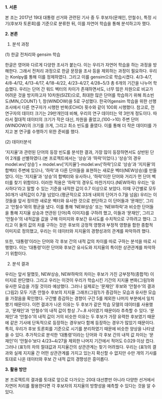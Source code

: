 **1. 서론**

본 조는 2017년 19대 대통령 선거와 관련된 기사 중 두 후보자(문재인, 안철수), 특정 시기(후보자 토론회)를 기준으로 분류한 뒤, 이를 자연어 학습을 통해 분석하고자 했다.

**2. 본론** 

1) 분석 과정

(1) 한글 전처리와 gensim 학습

한글은 영어와 다르게 다양한 조사가 붙는다. 이는 우리가 자연어 학습을 하는 과정을 방해한다. 그래서 전처리 과정으로 한글 문장을 조사 등을 제외하는 과정이 필요하다. 우리는 Konlpy를 통해 이를 정제하였다. 그리고 이를 gensim으로 학습시켰다. 4/3-4/7, 4/8-4/12, 4/13-4/17, 4/18-4/22, 4/23-4/27, 4/28~5/3 총 6개의 기간을 나누어 학습했다. 우리는 단어 간 워드 벡터의 차이가 존재하면서도, 너무 많은 차원으로 비교가 어려운 것을 방지하고자 10차원(SIZE)으로, 최대한 많은 단어를 학습하기 위해 최소빈도(MIN_COUNT) 1, 창(WINDOW)을 5로 구성했다. 한국어gensim 학습을 위한 선행조사에서 다른 연구자가 시행한 반복(ECHO) 횟수와 같이 100회 시행했다. 참고로, 전 연구자의 데이터 크기는 29만개인데 비해, 우리의 연구 데이터는 약 3만개 정도이다. 따라서 절대적 데이터의 크기가 작은 대신, 차원을 줄었고,(100->10) 주변 단어(WINDOW)의 크기를 크게, 그리고 최소 빈도를 줄였다. 이를 통해 더 작은 데이터를 가지고 본 연구를 수행하기 위한 준비를 했다.

(2) 데이터분석

‘지지율’과 관련된 단어의 등장 빈도를 분석한 결과, 가장 많이 등장하면서도 상반된 단어 2개를 선별하였다.(본 프로젝트에서는 ‘상승’과 ‘하락’이었다.) ‘상승’의 경우 model.wv[‘상승’] + model.wv[‘지지율’]-model.wv[‘하락’]으로 ‘상승’과 ‘지지율’의 합벡터 주변에 있으나, ‘하락’과 다른 단어들을 표현하는 새로운 벡터(NEW상승)를 만들었다. 이는 ‘지지율’과 ‘상승’의 합벡터와 유사하나, ‘하락’이란 단어와 거리가 먼 단어 벡터를 찾기 위함이다. 이러한 적용은 ‘하락’의 경우도 마찬가지다.(NEW하락) 우리는 ‘유사하다’라고 말할 수 있는 기준을 내적한 값이 0.7 이상으로 보았다. 이때 구간별로 모두 30개가 내적값이 0.7을 넘었다.(평균적으로 33개 내외의 단어가 0.7을 넘음) 우리는 이것들을 앞서 정의한 새로운 벡터와 유사한 것으로 판단하고 이 단어들과 ‘문재인’, 그리고 ‘안철수’와의 평균을 냈다. 이를 통해 ‘NEW상승’ 또는 ‘NEW하락’과 비슷한 단어들을 통해 지지율 상승과 연관된 단어(즉 이미지)를 구하려 했고, 이들과 ‘문재인’, 그리고 ‘안철수’의 내적값을 값을 구해 이미지와 후보간 유사도를 수치적으로 구하려고 했다. 그리고 이 둘의 값의 차를 구하는 것은 후보의 긍정적 영향과 부정적 영향을 합한 종합적 이미지로 정의했고, 우리는 이 데이터와 지지율의 경향성과의 관계를 파악하려 했다.

또한, ‘대통령’이라는 단어와 각 후보 간의 내적 값의 차이를 따로 구하는 분석을 따로 시행했다. 이는 ‘대통령’이란 단어와 후보간 유사도와 지지율의 특이한 상관관계를 파악하기 위함이다.

2) 분석 결과

우리는 앞서 말했듯, NEW상승, NEW하락의 차이는 후보가 가진 긍부정적(종합적) 이미지로 판단했다. 그리고 우리는 이것이 우리가 학습시킨 기간의 지지율 변화(그림1)와 유사한 모습을 가질 것이라 예상했다. 그러나 실제로는 ‘문재인’ 후보와 ‘안철수’의 결과(그림2) 모두 기존 안철수 후보의 지지율 그래프(그림1)가 증감하는 모습과 유사한 모습을 가졌음을 확인했다. 구간별 증감하는 경향이 구간 5를 제외한 나머지 부분에서 일치했기 때문이다. 이런 결과가 나온 이유는 두 후보가 같은 학습 모델의 데이터를 사용했고, ‘문재인’과 ‘안철수’의 내적 값이 항상 .7~.8 사이였기 때문이라 추측할 수 있다. ‘문재인’과 ‘안철수’의 내적 값이 거의 비슷한 이유는 두 후보가 가장 유력한 후보였기 때문에 같은 기사에 단독적으로 등장하는 경우보다 함께 등장하는 경우가 많았기 때문이다. 특히, 우리가 후보 토론회를 기준으로 시기를 분리하였기 때문에 비슷한 양상을 나타냈을 수 있다. 추가적으로 분석한 ‘대통령’이라는 단어와 각 후보 간의 내적 값 차이는 ‘문재인’이 ‘안철수’보다 4/23~4/27을 제외한 나머지 기간에서 적어도 0.029 이상 컸다. 그러나 (표1)의 차의 절대값과 지지율간의 상관관계는 찾기 어려웠다. 우리는 (표1)의 결과와 실제 지지율 간 어떤 상관관계를 가지고 있는지 확신할 수 없지만 수만 개의 기사를 토대로 나온 데이터와 후보 간 내적 값의 경향성은 흥미롭다.

**3. 활용 방안**

본 프로젝트의 결과를 토대로 앞으로 다가오는 20대 대선뿐만 아니라 다양한 선거에서 자연어 처리를 활용한다면 각 후보자의 지지율의 방향성을 예측할 수 있다는 것을 알 수 있다.
